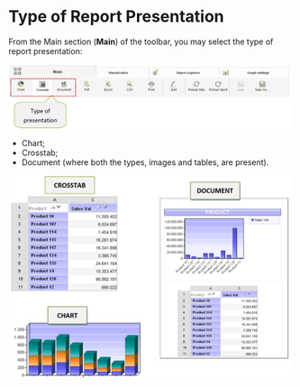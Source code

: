 # Type of Report Presentation

From the Main section \(**Main**\) of the toolbar, you may select the type of report presentation:

![](../../.gitbook/assets/image%20%283%29.png)

* Chart;
* Crosstab;
* Document \(where both the types, images and tables, are present\).

![](../../.gitbook/assets/image%20%281%29.png)

